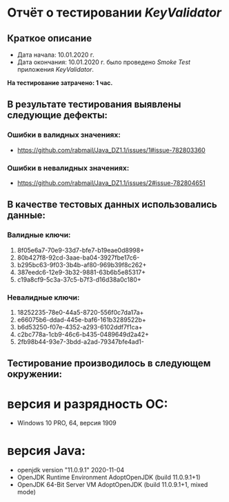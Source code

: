 # Отчёт о тестировании *KeyValidator*

## Краткое описание
- Дата начала: 10.01.2020 г. 
- Дата окончания: 10.01.2020 г. 
было проведено *Smoke Test* приложения *KeyValidator*.

**На тестирование затрачено: 1 час.**

## В результате тестирования выявлены следующие дефекты:

### Ошибки в валидных значениях:
- https://github.com/rabmail/Java_DZ1.1/issues/1#issue-782803360

### Ошибки в невалидных значениях:
- https://github.com/rabmail/Java_DZ1.1/issues/2#issue-782804651


## В качестве тестовых данных использовались данные:

### Валидные ключи:

1. 8f05e6a7-70e9-33d7-bfe7-b19eae0d8998+
1. 80b427f8-92cd-3aae-ba04-3927fbe17c6-
1. b295bc63-9f03-3b4b-af80-969b39f8c262+
1. 387eedc6-12e9-3b32-9881-63b6b5e85317+
1. c19a8cf9-5c3a-37c5-b7f3-d16d38a0c180+

### Невалидные ключи:

1. 18252235-78e0-44a5-8720-556f0c7da17a+
1. e66075b6-ddad-445e-baf6-161b3289522b+
1. b6d53250-f07e-4352-a293-6102ddf7f1ca+
1. c2bc778a-1cb9-46c6-b435-0489649d2a42+
1. 2fb98b44-93e7-3bdd-a2ad-79347bfe4ad1-

## Тестирование производилось в следующем окружении:

# версия и разрядность ОС: 
- Windows 10 PRO, 64, версия 1909
# версия Java:
- openjdk version "11.0.9.1" 2020-11-04
- OpenJDK Runtime Environment AdoptOpenJDK (build 11.0.9.1+1)
- OpenJDK 64-Bit Server VM AdoptOpenJDK (build 11.0.9.1+1, mixed mode)